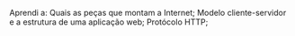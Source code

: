 Aprendi a:
Quais as peças que montam a Internet;
Modelo cliente-servidor e a estrutura de uma aplicação web;
Protócolo HTTP;